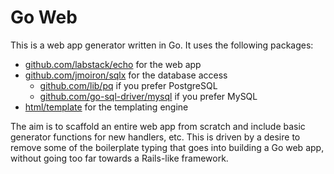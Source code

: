 # Go Web

This is a web app generator written in Go. It uses the following packages:

- [github.com/labstack/echo](https://godoc.org/github.com/labstack/echo) for the web app
- [github.com/jmoiron/sqlx](https://godoc.org/github.com/jmoiron/sqlx) for the database access
  - [github.com/lib/pq](https://godoc.org/github.com/lib/pq) if you prefer PostgreSQL
  - [github.com/go-sql-driver/mysql](https://godoc.org/github.com/go-sql-driver/mysql) if you prefer MySQL
- [html/template](https://godoc.org/html/template) for the templating engine

The aim is to scaffold an entire web app from scratch and include basic
generator functions for new handlers, etc. This is driven by a desire to
remove some of the boilerplate typing that goes into building a Go web app,
without going too far towards a Rails-like framework.
